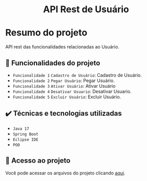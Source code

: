 <h1 align="center"> API Rest de Usuário </h1>

# Resumo do projeto
API rest das funcionalidades relacionadas ao Usuário.

## 🔨 Funcionalidades do projeto

- `Funcionalidade 1` `Cadastro de Usuário`: Cadastro de Usuário.
- `Funcionalidade 2` `Pegar Usuário`: Pegar Usuário.
- `Funcionalidade 3` `Ativar Usuário`: Ativar Usuário
- `Funcionalidade 4` `Desativar Usuario`: Desativar Usuario.
- `Funcionalidade 5` `Excluir Usuário`: Excluir Usuário.

## ✔️ Técnicas e tecnologias utilizadas

- ``Java 17``
- ``Spring Boot``
- ``Eclipse IDE``
- ``POO``

## 📁 Acesso ao projeto
Você pode acessar os arquivos do projeto clicando [aqui](https://github.com/Fernanda-Ferreira/apiRestUsuario/tree/master).

